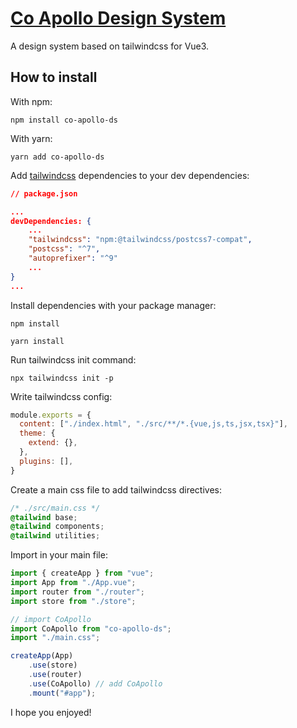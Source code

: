 # [Co Apollo Design System](https://tailwindcss.com/docs/guides/vite)

A design system based on tailwindcss for Vue3.

## How to install

With npm:

```
npm install co-apollo-ds
```
With yarn:

```
yarn add co-apollo-ds
```

Add [tailwindcss](https://tailwindcss.com/docs/guides/vite) dependencies to your dev dependencies:

```json
// package.json

...
devDependencies: {
    ...
    "tailwindcss": "npm:@tailwindcss/postcss7-compat",
    "postcss": "^7",
    "autoprefixer": "^9"
    ...
}
...
```
Install dependencies with your package manager:
```
npm install
```
```
yarn install
```
Run tailwindcss init command:

```
npx tailwindcss init -p
```
Write tailwindcss config:

```javascript
module.exports = {
  content: ["./index.html", "./src/**/*.{vue,js,ts,jsx,tsx}"],
  theme: {
    extend: {},
  },
  plugins: [],
}
```

Create a main css file to add tailwindcss directives:

```css
/* ./src/main.css */
@tailwind base;
@tailwind components;
@tailwind utilities;
```

Import in your main file:
```typescript
import { createApp } from "vue";
import App from "./App.vue";
import router from "./router";
import store from "./store";

// import CoApollo
import CoApollo from "co-apollo-ds";
import "./main.css";

createApp(App)
    .use(store)
    .use(router)
    .use(CoApollo) // add CoApollo
    .mount("#app");

```

I hope you enjoyed!